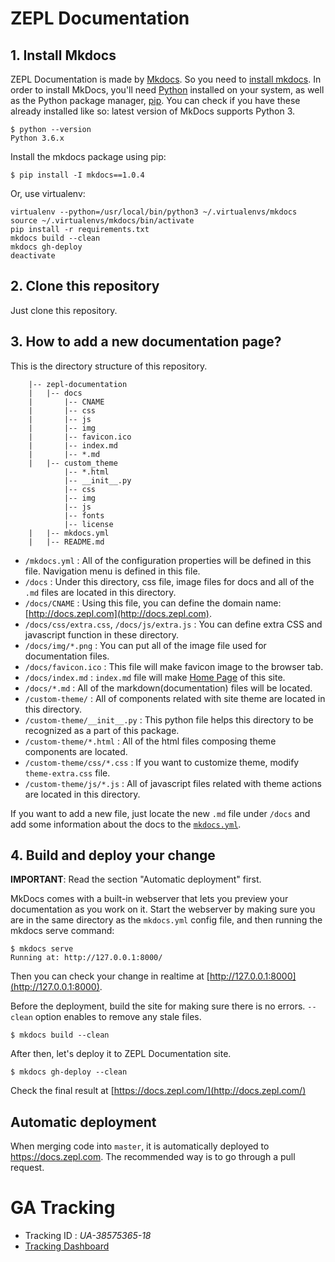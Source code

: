 # ZEPL Documentation

## 1. Install Mkdocs
ZEPL Documentation is made by [Mkdocs](http://www.mkdocs.org/). So you need to [install mkdocs](http://www.mkdocs.org/#installation). In order to install MkDocs, you'll need [Python](https://www.python.org/) installed on your system, as well as the Python package manager, [pip](https://pip.pypa.io/en/stable/). You can check if you have these already installed like so: latest version of MkDocs supports Python 3.

```
$ python --version
Python 3.6.x

```

Install the mkdocs package using pip:
```
$ pip install -I mkdocs==1.0.4
```

Or, use virtualenv:

```
virtualenv --python=/usr/local/bin/python3 ~/.virtualenvs/mkdocs
source ~/.virtualenvs/mkdocs/bin/activate
pip install -r requirements.txt
mkdocs build --clean
mkdocs gh-deploy
deactivate
```

## 2. Clone this repository
Just clone this repository.

## 3. How to add a new documentation page?
This is the directory structure of this repository.

```
    |-- zepl-documentation
    |   |-- docs
    |       |-- CNAME
    |       |-- css
    |       |-- js
    |       |-- img
    |       |-- favicon.ico
    |       |-- index.md
    |       |-- *.md
    |   |-- custom_theme
            |-- *.html
            |-- __init__.py
            |-- css
            |-- img
            |-- js
            |-- fonts
            |-- license
    |   |-- mkdocs.yml
    |   |-- README.md

```

* `/mkdocs.yml` : All of the configuration properties will be defined in this file. Navigation menu is defined in this file.
* `/docs` : Under this directory, css file, image files for docs and all of the `.md` files are located in this directory.
* `/docs/CNAME` : Using this file, you can define the domain name: [http://docs.zepl.com](http://docs.zepl.com).
* `/docs/css/extra.css`, `/docs/js/extra.js` : You can define extra CSS and javascript function in these directory.
* `/docs/img/*.png` : You can put all of the image file used for documentation files.
* `/docs/favicon.ico` : This file will make favicon image to the browser tab. 
* `/docs/index.md` : `index.md` file will make [Home Page](http://docs.zepl.com/) of this site.
* `/docs/*.md` : All of the markdown(documentation) files will be located.
* `/custom-theme/` : All of components related with site theme are located in this directory.  
* `/custom-theme/__init__.py` : This python file helps this directory to be recognized as a part of this package.
* `/custom-theme/*.html` : All of the html files composing theme components are located.
* `/custom-theme/css/*.css` : If you want to customize theme, modify `theme-extra.css` file.
* `/custom-theme/js/*.js` : All of javascript files related with theme actions are located in this directory.

If you want to add a new file, just locate the new `.md` file under `/docs` and add some information about the docs to the <code>[mkdocs.yml](https://github.com/ZEPL/zepl-documentation/blob/master/mkdocs.yml)</code>. 

## 4. Build and deploy your change

**IMPORTANT**: Read the section "Automatic deployment" first.

MkDocs comes with a built-in webserver that lets you preview your documentation as you work on it. Start the webserver by making sure you are in the same directory as the `mkdocs.yml` config file, and then running the mkdocs serve command:

```
$ mkdocs serve
Running at: http://127.0.0.1:8000/
```
Then you can check your change in realtime at [http://127.0.0.1:8000](http://127.0.0.1:8000).

Before the deployment, build the site for making sure there is no errors. `--clean` option enables to remove any stale files.

```
$ mkdocs build --clean
```

After then, let's deploy it to ZEPL Documentation site.

```
$ mkdocs gh-deploy --clean
```

Check the final result at [https://docs.zepl.com/](http://docs.zepl.com/) 

## Automatic deployment

When merging code into `master`, it is automatically deployed to https://docs.zepl.com. The recommended way is to go through a pull request.

# GA Tracking

 - Tracking ID : *UA-38575365-18*
 - [Tracking Dashboard](https://analytics.google.com/analytics/web/#realtime/rt-overview/a38575365w143724583p148362231/)
